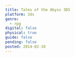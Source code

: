 ```yaml
---
title: Tales of the Abyss 3DS
platform: 3ds
genre:
  - rpg
digital: false
physical: true
guide: false
pending: false
posted: 2014-02-10
---
```


